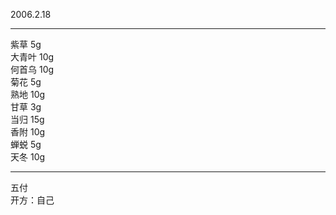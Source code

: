 2006.2.18

---
紫草
5g  
大青叶
10g  
何首乌
10g  
菊花
5g  
熟地
10g  
甘草
3g  
当归
15g  
香附
10g  
蝉蜕
5g  
天冬
10g  
  
---
五付  
开方：自己